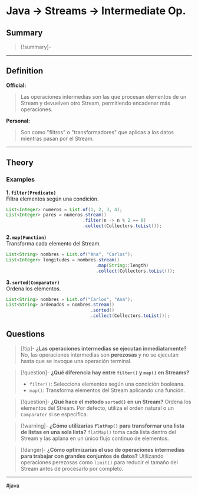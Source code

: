 # Java -> Streams -> Intermediate Op.

## Summary
> [!summary]-
> 
- - - 

## Definition
**Official:**
> Las operaciones intermedias son las que procesan elementos de un Stream y devuelven otro Stream, permitiendo encadenar más operaciones.

**Personal:**
>Son como "filtros" o "transformadores" que aplicas a los datos mientras pasan por el Stream.
- - - 

## Theory

### Examples

**1. `filter(Predicate)`**  
Filtra elementos según una condición.  
```java
List<Integer> numeros = List.of(1, 2, 3, 4);
List<Integer> pares = numeros.stream()
						     .filter(n -> n % 2 == 0)
						     .collect(Collectors.toList());
```

**2. `map(Function)`**  
Transforma cada elemento del Stream.
```java
List<String> nombres = List.of("Ana", "Carlos");
List<Integer> longitudes = nombres.stream()
								  .map(String::length)
							      .collect(Collectors.toList());
```

**3.  `sorted(Comparator)`**  
Ordena los elementos.
```java
List<String> nombres = List.of("Carlos", "Ana");
List<String> ordenados = nombres.stream()
							    .sorted()
							    .collect(Collectors.toList());
```
## Questions
>[!tip]- **¿Las operaciones intermedias se ejecutan inmediatamente?** 
No, las operaciones intermedias son **perezosas** y no se ejecutan hasta que se invoque una operación terminal.

> [!question]- **¿Qué diferencia hay entre `filter()` y `map()` en Streams?**
>- `filter()`: Selecciona elementos según una condición booleana.
>- `map()`: Transforma elementos del Stream aplicando una función.

> [!question]- **¿Qué hace el método `sorted()` en un Stream?**
Ordena los elementos del Stream. Por defecto, utiliza el orden natural o un `Comparator` si se especifica.

>[!warning]- **¿Cómo utilizarías `flatMap()` para transformar una lista de listas en una sola lista?**
 `flatMap()` toma cada lista dentro del Stream y las aplana en un único flujo continuo de elementos.

>[!danger]- **¿Cómo optimizarías el uso de operaciones intermedias para trabajar con grandes conjuntos de datos?**
Utilizando operaciones perezosas como `limit()` para reducir el tamaño del Stream antes de procesarlo por completo.

- - -
#java